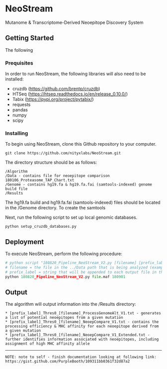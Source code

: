 # NeoStream
Mutanome &amp; Transcriptome-Derived Neoepitope Discovery System

## Getting Started

The following

### Prequisites 

In order to run NeoStream, the following libraries will also need to be installed:
* cruzdb (https://github.com/brentp/cruzdb)
* HTSeq (https://htseq.readthedocs.io/en/release_0.10.0/)
* Tabix (https://pypi.org/project/pytabix/)
* requests
* pandas
* numpy
* scipy

### Installing

To begin using NeoStream, clone this Github repository to your computer.

```
git clone https://github.com/nityxlabs/NeoStream.git
```

The directory structure should be as follows:

```
/Algorithm
/Data - contains file for neoepitope comparison 180106_Proteasome_TAP_Chart.txt
/Genome - contains hg19.fa & hg19.fa.fai (samtools-indexed) genome build file
/Results
```

The hg19.fa build and hg19.fa.fai (samtools-indexed) files should be located in the /Genome directory. To create the samtools

Next, run the following script to set up local genomic databases.
```
python setup_cruzdb_databases.py
```

## Deployment

To execute NeoStream, perform the following procedure:

```py
# python script "180820_Pipeline_NeoStream_V2.py [filename] [prefix_label]"
# filename = the file in the ../Data path that is being analyzed (example: PDAC.final.somatic.maf)
# prefix_label = string that will be appended to each output file in the /Results directory (example: 180901)
python 180820_Pipeline_NeoStream_V2.py file.maf 180901
```

## Output

The algorithm will output information into the /Results directory:

```
* [prefix_label]_Thres0_[filename]_ProcessGenomeAlt_V1.txt - generates a list of potential neoepitopes from a given mutation
* [prefix_label]_Thres0_[filename]_NeoepCompare_V1.txt - contains the processing efficiency & MHC affinity for each neoepitope derived from a given mutation
* [prefix_label]_Thres0_[filename]_NeoepCompare_V1_Extended.txt - further identifies information associated with neoepitopes, including assignment of high MHC affinity allele
```

---------
```
NOTE: note to self - finish documentation looking at following link: https://gist.github.com/PurpleBooth/109311bb0361f32d87a2
```
